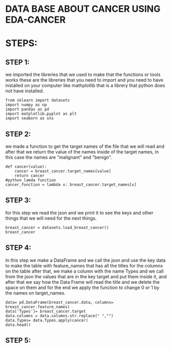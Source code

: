 # DATA BASE ABOUT CANCER USING EDA-CANCER
# STEPS:
## STEP 1:
we imported the libreries that we used to make that the functions or tools works
these are the libreries that you need to import and you need to have installed on your computer like mathplotlib that is a librery that python does not have installed.
````
from sklearn import datasets
import numpy as np
import pandas as pd
import matplotlib.pyplot as plt
import seaborn as sns
````
## STEP 2:
we made a function to get the target names of the file that we will read and after that we return the value of the names inside of the target names, in this case the names are "malignant" and "benign".
````
def cancer(value):
    cancer = breast_cancer.target_names[value]
    return cancer
#python lamda function
cancer_function = lambda x: breast_cancer.target_names[x]
````
## STEP 3:
for this step we read the json and we print it to see the keys and other things that we will need for the next things.
````
breast_cancer = datasets.load_breast_cancer()
breast_cancer
````
## STEP 4:
In this step we make a DataFrame and we call the json and use the key data to make the table with feature_names that has all the titles for the columns on the table after that, we make a column with the name Types and we call from the json the values that are in the key target and put them inside it, and after that we say how the Data Frame will read the title and we delete the space on them and for the end we apply the function to change 0 or 1 by the names on target_names.
````
data= pd.DataFrame(breast_cancer.data, columns= breast_cancer.feature_names)
data['Types']= breast_cancer.target
data.columns = data.columns.str.replace(" ","")
data.Types= data.Types.apply(cancer)
data.head()
````
## STEP 5:

